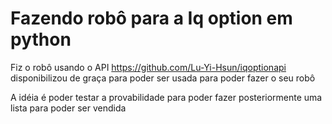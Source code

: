 # Fazendo robô para a Iq option em python 

Fiz o robô usando o API https://github.com/Lu-Yi-Hsun/iqoptionapi disponibilizou de graça para poder ser usada para poder fazer o seu robô

A idéia é poder testar a provabilidade para poder fazer posteriormente uma lista para poder ser vendida



